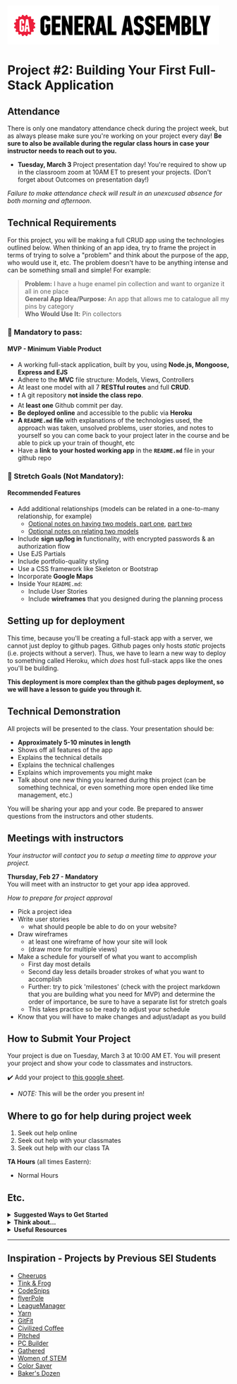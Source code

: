 ![](/ga_cog.png)

# Project #2: Building Your First Full-Stack Application

## Attendance
There is only one mandatory attendance check during the project week, but as always please make sure you're working on your project every day! **Be sure to also be available during the regular class hours in case your instructor needs to reach out to you.**

  - **Tuesday, March 3** Project presentation day! You're required to show up in the classroom zoom at 10AM ET to present your projects.
 (Don't forget about Outcomes on presentation day!)
 
_Failure to make attendance check will result in an unexcused absence for both morning and afternoon_.

## Technical Requirements

For this project, you will be making a full CRUD app using the technologies outlined below. When thinking of an app idea, try to frame the project in terms of trying to solve a "problem" and think about the purpose of the app, who would use it, etc. The problem doesn't have to be anything intense and can be something small and simple! For example: 

  >**Problem:** I have a huge enamel pin collection and want to organize it all in one place<br> 
  >**General App Idea/Purpose:** An app that allows me to catalogue all my pins by category <br>
  >**Who Would Use It:** Pin collectors

### &#x1F534; Mandatory to pass:
#### MVP - Minimum Viable Product

* A working full-stack application, built by you, using **Node.js, Mongoose, Express and EJS**
* Adhere to the **MVC** file structure: Models, Views, Controllers
* At least one model with all 7 **RESTful routes** and full **CRUD**.
* :heavy_exclamation_mark: A git repository **not inside the class repo**.  
* At **least one** Github commit per day. 
* **Be deployed online** and accessible to the public via **Heroku**
* **A ``README.md`` file** with explanations of the technologies used, the approach was taken, unsolved problems, user stories, and notes to yourself so you can come back to your project later in the course and be able to pick up your train of thought, etc
* Have a **link to your hosted working app** in the **`README.md`** file in your github repo

### &#x1F535; Stretch Goals (Not Mandatory):
#### Recommended Features

* Add additional relationships (models can be related in a one-to-many relationship, for example)
  - [Optional notes on having two models, part one](/unit_2/w06d04/instructor_notes/FIRST_MODEL.md), [part two](/unit_2/w06d04/instructor_notes/SECOND_MODEL.md)
  - [Optional notes on relating two models](/unit_2/w06d04/instructor_notes/BUILD.md)
* Include **sign up/log in** functionality, with encrypted passwords & an authorization flow
* Use EJS Partials
* Include portfolio-quality styling
* Use a CSS framework like Skeleton or Bootstrap
* Incorporate **Google Maps**
* Inside Your `README.md`:
    * Include User Stories
    * Include **wireframes** that you designed during the planning process 

## Setting up for deployment 

This time, because you'll be creating a full-stack app with a server, we cannot just deploy to github pages. Github pages only hosts _static_ projects (i.e. projects without a server). Thus, we have to learn a new way to deploy to something called Heroku, which _does_ host full-stack apps like the ones you'll be building. 

**This deployment is more complex than the github pages deployment, so we will have a lesson to guide you through it.** 

## Technical Demonstration

All projects will be presented to the class.  Your presentation should be:

* **Approximately 5-10 minutes in length** 
* Shows off all features of the app
* Explains the technical details
* Explains the technical challenges
* Explains which improvements you might make
* Talk about one new thing you learned during this project (can be something technical, or even something more open ended like time management, etc.)

You will be sharing your app and your code.  Be prepared to answer questions from the instructors and other students.

## Meetings with instructors
_Your instructor will contact you to setup a meeting time to approve your project._

**Thursday, Feb 27 - Mandatory**<br>
You will meet with an instructor to get your app idea approved. 

_How to prepare for project approval_

- Pick a project idea 
- Write user stories 
  -  what should people be able to do on your website?
- Draw wireframes 
    - at least one wireframe of how your site will look
    - (draw more for multiple views)
- Make a schedule for yourself of what you want to accomplish
    - First day most details
    - Second day less details broader strokes of what you want to accomplish
    - Further:  try to pick 'milestones' (check with the project markdown that you are building what you need for MVP) and determine the order of importance, be sure to have a separate list for stretch goals
    - This takes practice so be ready to adjust your schedule
- Know that you will have to make changes and adjust/adapt as you build

## How to Submit Your Project
Your project is due on Tuesday, March 3 at 10:00 AM ET. You will present your project and show your code to classmates and instructors.

:heavy_check_mark: Add your project to [this google sheet](#).

  - _NOTE:_ This will be the order you present in!

## Where to go for help during project week
1. Seek out help online
2. Seek out help with your classmates
3. Seek out help with our class TA 

**TA Hours** (all times Eastern):

- Normal Hours

## Etc.

<details><summary><strong>Suggested Ways to Get Started</strong></summary>

* **Wireframe** Make a drawing of what your app will look like in all of the stages of the app(what does it look like as soon as you log on to the site? What does it look like while the player is playing? What does it look like when the player wins / loses?).

* **Break the project down into different components** (data, presentation, views, style, DOM manipulation) and brainstorm each component individually.

* **Commit early, commit often.** Don’t be afraid to break something because you can always go back in time to a previous version.

* **Consult documentation resources** (MDN, jQuery, etc.) at home to better understand what you’ll be getting into.
</details>


<details><summary><strong>Think about...</strong></summary>

- **Creativity**  
Did you add a personal spin or creative element into your project submission? Did you deliver something of value to the end user?

- **Code Quality**  
Did you follow code style guidance and best practices covered in class, such as spacing, indentation, modularity, and semantic naming? Did you comment your code as your instructors have in class?

- **Problem Solving**  
Are you able to defend why you implemented your solution in a certain way? Can you demonstrate that you thought through alternative implementations?
</details>

<details><summary><strong>Useful Resources</strong></summary>

* **[Heroku](http://www.heroku.com)**
* **[Writing Good User Stories](https://www.mountaingoatsoftware.com/agile/user-stories)** 
* **[Presenting Information Architecture](http://webstyleguide.com/wsg3/3-information-architecture/4-presenting-information.html)** 
* **[Mongo Documentation](https://docs.mongodb.com/manual/)**
* **[Mongoose Documentation](http://mongoosejs.com/docs/guide.html)**
* **[Mongo Cheatsheet](https://git.generalassemb.ly/Software-Engineering-Immersive-Remote/SEIR-Waveridert/wiki/Mongo-Cheatsheet)**
</details>
<hr>  

## Inspiration - Projects by Previous SEI Students

- [Cheerups](https://warm-beach-18335.herokuapp.com/cheerups)
- [Tink & Frog](https://tink-and-frog.herokuapp.com/)
- [CodeSnips](https://stark-plateau-60254.herokuapp.com/)
- [flyerPole](https://flyerpole.herokuapp.com/)
- [LeagueManager](https://aqueous-harbor-40707.herokuapp.com/)
- [Yarn](https://thawing-chamber-93915.herokuapp.com/)
- [GitFit](https://salty-springs-24805.herokuapp.com/)
- [Civilized Coffee](https://infinite-shelf-28534.herokuapp.com/)
- [Pitched](https://pitched-app.herokuapp.com/)
- [PC Builder](https://pc-builder.herokuapp.com/)
- [Gathered](https://gathered-app.herokuapp.com/)
- [Women of STEM](https://womenofstem.herokuapp.com/astro)
- [Color Saver](https://color-saver.herokuapp.com/)
- [Baker's Dozen](https://bakersdozen-project.herokuapp.com/bakersdozen)
